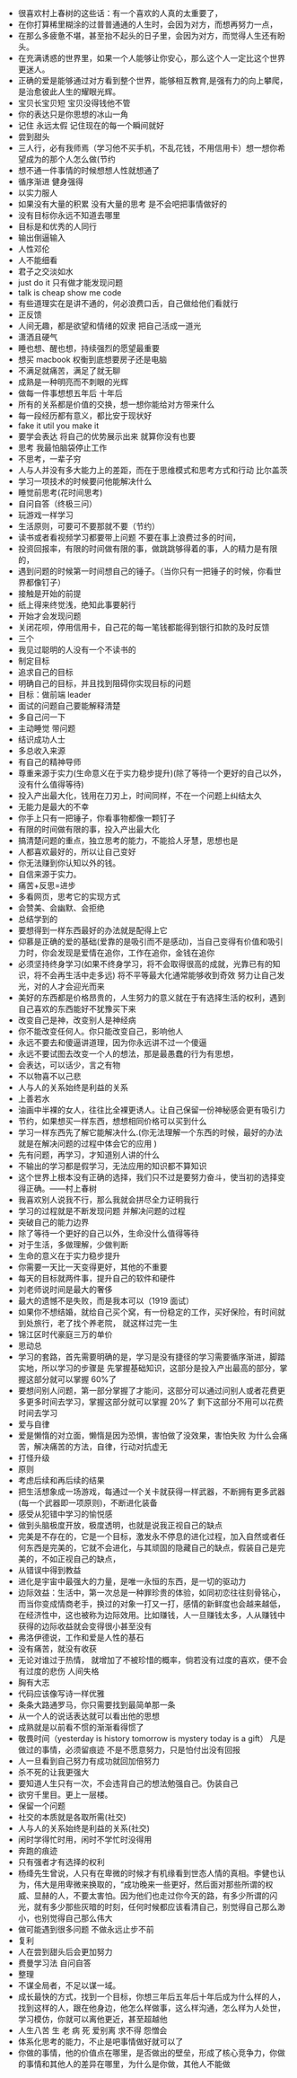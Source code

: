 - 很喜欢村上春树的这些话：有一个喜欢的人真的太重要了，
- 在你打算稀里糊涂的过普普通通的人生时，会因为对方，而想再努力一点，
- 在那么多疲惫不堪，甚至抬不起头的日子里，会因为对方，而觉得人生还有盼头。
- 在充满诱惑的世界里，如果一个人能够让你安心，那么这个人一定比这个世界更迷人。
- 正确的爱是能够通过对方看到整个世界，能够相互教育,是强有力的向上攀爬， 是治愈彼此人生的耀眼光辉。
- 宝贝长宝贝短 宝贝没得钱他不管
- 你的表达只是你思想的冰山一角
- 记住 永远太假 记住现在的每一个瞬间就好
- 尝到甜头
- 三人行，必有我师焉（学习他不买手机，不乱花钱，不用信用卡）想一想你希望成为的那个人怎么做(节约
- 想不通一件事情的时候想想人性就想通了
- 循序渐进 健身强得
- 以实力服人
- 如果没有大量的积累 没有大量的思考 是不会吧把事情做好的
- 没有目标你永远不知道去哪里
- 目标是和优秀的人同行
- 输出倒逼输入
- 人性邓伦
- 人不能细看
- 君子之交淡如水
- just do it 只有做才能发现问题
- talk is cheap show me code
- 有些道理实在是讲不通的，何必浪费口舌，自己做给他们看就行
- 正反馈
- 人间无趣，都是欲望和情绪的奴隶
  把自己活成一道光
- 潇洒且硬气
- 睡也想、醒也想，持续强烈的愿望最重要
- 想买 macbook 权衡到底想要房子还是电脑
- 不满足就痛苦，满足了就无聊
- 成熟是一种明亮而不刺眼的光辉
- 做每一件事想想五年后 十年后
- 所有的关系都是价值的交换，想一想你能给对方带来什么
- 每一段经历都有意义，都比安于现状好
- fake it util you make it
- 要学会表达 将自己的优势展示出来 就算你没有也要
- 思考 我最怕脑袋停止工作
- 不思考，一辈子穷
- 人与人并没有多大能力上的差距，而在于思维模式和思考方式和行动 比尔盖茨
- 学习一项技术的时候要问他能解决什么
- 睡觉前思考(花时间思考)
- 自问自答（终极三问）
- 玩游戏一样学习
- 生活原则，可要可不要那就不要（节约）
- 读书或者看视频学习都要带上问题
  不要在事上浪费过多的时间，
- 投资回报率，有限的时间做有限的事，做跳跳够得着的事，人的精力是有限的，
- 遇到问题的时候第一时间想自己的锤子。（当你只有一把锤子的时候，你看世界都像钉子）
- 接触是开始的前提
- 纸上得来终觉浅，绝知此事要躬行
- 开始才会发现问题
- 关闭花呗，停用信用卡，自己花的每一笔钱都能得到银行扣款的及时反馈
- 三个
- 我见过聪明的人没有一个不读书的
- 制定目标
- 追求自己的目标
- 明确自己的目标，并且找到阻碍你实现目标的问题
- 目标：做前端 leader
- 面试的问题自己要能解释清楚
- 多自己问一下
- 主动睡觉 带问题
- 结识成功人士
- 多总收入来源
- 有自己的精神导师
- 尊重来源于实力(生命意义在于实力稳步提升)(除了等待一个更好的自己以外，没有什么值得等待)
- 投入产出最大化，钱用在刀刃上，时间同样，不在一个问题上纠结太久
- 无能力是最大的不幸
- 你手上只有一把锤子，你看事物都像一颗钉子
- 有限的时间做有限的事，投入产出最大化
- 搞清楚问题的重点，独立思考的能力，不能拾人牙慧，思想也是
- 人都喜欢最好的，所以让自己变好
- 你无法赚到你认知以外的钱。
- 自信来源于实力。
- 痛苦+反思=进步
- 多看网页，思考它的实现方式
- 会赞美、会幽默、会拒绝
- 总结学到的
- 要想得到一样东西最好的办法就是配得上它
- 仰慕是正确的爱的基础(爱靠的是吸引而不是感动)，当自己变得有价值和吸引力时，你会发现是爱情在追你，工作在追你，金钱在追你
- 必须坚持终身学习(如果不终身学习，将不会取得很高的成就，光靠已有的知识，将不会再生活中走多远)
  将不平等最大化通常能够收到奇效
  努力让自己发光，对的人才会迎光而来
- 美好的东西都是价格昂贵的，人生努力的意义就在于有选择生活的权利，遇到自己喜欢的东西能好不犹豫买下来
- 改变自己是神，改变别人是神经病
- 你不能改变任何人。你只能改变自己，影响他人
- 永远不要去和傻逼讲道理，因为你永远讲不过一个傻逼
- 永远不要试图去改变一个人的想法，那是最愚蠢的行为有思想，
- 会表达，可以话少，言之有物
- 不以物喜不以己悲
- 人与人的关系始终是利益的关系
- 上善若水
- 油画中半裸的女人，往往比全裸更诱人。让自己保留一份神秘感会更有吸引力
- 节约，如果想买一样东西，想想相同价格可以买到什么
- 学习一样东西先了解它能解决什么.(你无法理解一个东西的时候，最好的办法就是在解决问题的过程中体会它的应用 )
- 先有问题，再学习，才知道别人讲的什么
- 不输出的学习都是假学习，无法应用的知识都不算知识
- 这个世界上根本没有正确的选择，我们只不过是要努力奋斗，使当初的选择变得正确。——村上春树
- 我喜欢别人说我不行，那么我就会拼尽全力证明我行
- 学习的过程就是不断发现问题 并解决问题的过程
- 突破自己的能力边界
- 除了等待一个更好的自己以外，生命没什么值得等待
- 对于生活，多做理解，少做判断
- 生命的意义在于实力稳步提升
- 你需要一天比一天变得更好，其他的不重要
- 每天的目标就两件事，提升自己的软件和硬件
- 刘老师说时间是最大的奢侈
- 最大的遗憾不是失败，而是我本可以（1919 面试）
- 如果你不想结婚，就给自己买个窝，有一份稳定的工作，买好保险，有时间就到处旅行，老了找个养老院， 就这样过完一生
- 锦江区时代豪庭三万的单价
- 思动总
- 学习的套路，首先需要明确的是，学习是没有捷径的学习需要循序渐进，脚踏实地，所以学习的步骤是
  先掌握基础知识，这部分是投入产出最高的部分，掌握这部分就可以掌握 60%了
- 要想问别人问题，第一部分掌握了才能问，这部分可以通过问别人或者花费更多更多时间去学习，掌握这部分就可以掌握 20%了
  剩下这部分不用可以花费时间去学习
- 爱与自律
- 爱是懒惰的对立面，懒惰是因为恐惧，害怕做了没效果，害怕失败
  为什么会痛苦，解决痛苦的方法，自律，行动对抗虚无
- 打怪升级
- 原则
- 考虑后续和再后续的结果
- 把生活想象成一场游戏，每通过一个关卡就获得一样武器，不断拥有更多武器(每一个武器即一项原则)，不断进化装备
- 感受从犯错中学习的愉悦感
- 做到头脑极度开放，极度透明，也就是说我正视自己的缺点
- 完美是不存在的，它是一个目标，激发永不停息的进化过程，加入自然或者任何东西是完美的，它就不会进化，与其顽固的隐藏自己的缺点，假装自己是完美的，不如正视自己的缺点，
- 从错误中得到教益
- 进化是宇宙中最强大的力量，是唯一永恒的东西，是一切的驱动力
- 边际效益：生活中，第一次总是一种罪珍贵的体验，如同初恋往往刻骨铭心，而当你变成情商老手，换过的对象一打又一打，感情的新鲜度也会越来越低，在经济性中，这也被称为边际效用。比如赚钱，人一旦赚钱太多，人从赚钱中获得的边际收益就会变得很小甚至没有
- 弗洛伊德说，工作和爱是人性的基石
- 没有痛苦，就没有收获
- 无论对谁过于热情， 就增加了不被珍惜的概率，倘若没有过度的喜欢，便不会有过度的悲伤 人间失格
- 胸有大志
- 代码应该像写诗一样优雅
- 条条大路通罗马，你只需要找到最简单那一条
- 从一个人的说话表达就可以看出他的思想
- 成熟就是以前看不惯的渐渐看得惯了
- 敬畏时间（yesterday is history tomorrow is mystery today is a gift）
  凡是做过的事情，必须留痕迹
  不是不愿意努力，只是怕付出没有回报
- 人一旦看到自己努力有成功就回加倍努力
- 杀不死的让我更强大
- 要知道人生只有一次，不会违背自己的想法勉强自己。伪装自己
- 欲穷千里目。更上一层楼。
- 保留一个问题
- 社交的本质就是各取所需(社交)
- 人与人的关系始终是利益的关系(社交)
- 闲时学得忙时用，闲时不学忙时没得用
- 奔跑的痕迹
- 只有强者才有选择的权利
- 杨绛先生曾说，人只有在卑微的时候才有机缘看到世态人情的真相。李健也认为，伟大是用卑微来换取的，“成功晚来一些更好，然后面对那些所谓的权威、显赫的人，不要太害怕。因为他们也走过你今天的路，有多少所谓的闪光，就有多少那些灰暗的时刻，任何时候都应该看清自己，别觉得自己那么渺小，也别觉得自己那么伟大
- 做可能遇到很多问题 不做永远止步不前
- 复利
- 人在尝到甜头后会更加努力
- 费曼学习法 自问自答
- 整理
- 不谋全局者，不足以谋一域。
- 成长最快的方式，找到一个目标，你想三年后五年后十年后成为什么样的人，找到这样的人，跟在他身边，他怎么样做事，这么样沟通，怎么样为人处世，学习模仿，你就可以离他更近，甚至超越他
- 人生八苦 生 老 病 死 爱别离 求不得 怨憎会
- 体系化思考的能力，不止是吧事情做好就可以了
- 你做的事情，他的价值点在哪里，是否做出的壁垒，形成了核心竞争力，你做的事情和其他人的差异在哪里，为什么是你做，其他人不能做
